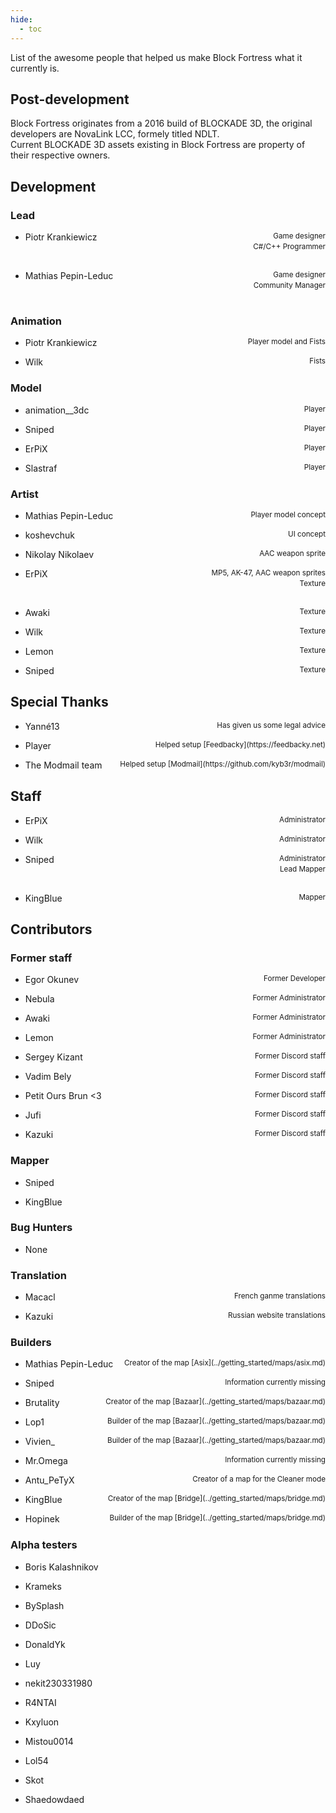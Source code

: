 ```yaml
---
hide:
  - toc
---
```


List of the awesome people that helped us make Block Fortress what it currently is. 

## Post-development
Block Fortress originates from a 2016 build of BLOCKADE 3D, the original developers are NovaLink LCC, formely titled NDLT.<br>
Current BLOCKADE 3D assets existing in Block Fortress are property of their respective owners.

## Development
### Lead
- <p style="text-align:left;">Piotr Krankiewicz<span style="float:right;"><small>Game designer</small></span></span><br><span style="float:right;"><small>C#/C++ Programmer</small></span></p></p><br>
- <p style="text-align:left;">Mathias Pepin-Leduc<span style="float:right;"><small>Game designer</small></span></span><br><span style="float:right;"><small>Community Manager</small></span></p></p><br>
### Animation
- <p style="text-align:left;">Piotr Krankiewicz<span style="float:right;"><small>Player model and Fists</small></span></p>
- <p style="text-align:left;">Wilk<span style="float:right;"><small>Fists</small></span></p>
### Model
- <p style="text-align:left;">animation__3dc<span style="float:right;"><small>Player</small></span></p>
- <p style="text-align:left;">Sniped<span style="float:right;"><small>Player</small></span></p>
- <p style="text-align:left;">ErPiX<span style="float:right;"><small>Player</small></p>
- <p style="text-align:left;">Slastraf <span style="float:right;"><small>Player</small></span></p>
### Artist
- <p style="text-align:left;">Mathias Pepin-Leduc<span style="float:right;"><small>Player model concept</small></p>
- <p style="text-align:left;">koshevchuk<span style="float:right;"><small>UI concept</small></span></p>
- <p style="text-align:left;">Nikolay Nikolaev<span style="float:right;"><small>AAC weapon sprite</small></span></p>
- <p style="text-align:left;">ErPiX<span style="float:right;"><small>MP5, AK-47, AAC weapon sprites</small></span></span><br><span style="float:right;"><small>Texture</small></span></p></p><br>
- <p style="text-align:left;">Awaki<span style="float:right;"><small>Texture</small></span></p>
- <p style="text-align:left;">Wilk<span style="float:right;"><small>Texture</small></span></p>
- <p style="text-align:left;">Lemon<span style="float:right;"><small>Texture</small></span></p>
- <p style="text-align:left;">Sniped<span style="float:right;"><small>Texture</small></span></p>

## Special Thanks
- <p style="text-align:left;">Yanné13<span style="float:right;"><small>Has given us some legal advice</small></span></p>
- <p style="text-align:left;">Player<span style="float:right;"><small>Helped setup [Feedbacky](https://feedbacky.net)</small></span></p>
- <p style="text-align:left;">The Modmail team<span style="float:right;"><small>Helped setup [Modmail](https://github.com/kyb3r/modmail)</small></span></p>

## Staff
- <p style="text-align:left;">ErPiX<span style="float:right;"><small>Administrator</small></span></p>
- <p style="text-align:left;">Wilk<span style="float:right;"><small>Administrator</small></span></p>
- <p style="text-align:left;">Sniped<span style="float:right;"><small>Administrator</small></span></span><br><span style="float:right;"><small>Lead Mapper</small></span></p></p><br>
- <p style="text-align:left;">KingBlue<span style="float:right;"><small>Mapper</small></span></p>

## Contributors
### Former staff
- <p style="text-align:left;">Egor Okunev<span style="float:right;"><small>Former Developer</small></span></p>
- <p style="text-align:left;">Nebula<span style="float:right;"><small>Former Administrator</small></span></p>
- <p style="text-align:left;">Awaki<span style="float:right;"><small>Former Administrator</small></span></p>
- <p style="text-align:left;">Lemon<span style="float:right;"><small>Former Administrator</small></span></p>
- <p style="text-align:left;">Sergey Kizant<span style="float:right;"><small>Former Discord staff</small></span></p>
- <p style="text-align:left;">Vadim Bely<span style="float:right;"><small>Former Discord staff</small></span></p>
- <p style="text-align:left;">Petit Ours Brun <3 <span style="float:right;"><small>Former Discord staff</small></span></p>
- <p style="text-align:left;">Jufi<span style="float:right;"><small>Former Discord staff</small></span></p>
- <p style="text-align:left;">Kazuki<span style="float:right;"><small>Former Discord staff</small></span></p>
### Mapper
- <p style="text-align:left;">Sniped</p>
- <p style="text-align:left;">KingBlue</p>
### Bug Hunters
- <p style="text-align:left;">None</p>
### Translation
- <p style="text-align:left;">Macacl<span style="float:right;"><small>French ganme translations</small></span></p>
- <p style="text-align:left;">Kazuki<span style="float:right;"><small>Russian website translations</small></span></p>
### Builders
- <p style="text-align:left;">Mathias Pepin-Leduc<span style="float:right;"><small>Creator of the map [Asix](../getting_started/maps/asix.md)</small></span></p>
- <p style="text-align:left;">Sniped<span style="float:right;"><small>Information currently missing</small></span></p>
- <p style="text-align:left;">Brutality<span style="float:right;"><small>Creator of the map [Bazaar](../getting_started/maps/bazaar.md)</small></span></p>
- <p style="text-align:left;">Lop1<span style="float:right;"><small>Builder of the map [Bazaar](../getting_started/maps/bazaar.md)</small></span></p>
- <p style="text-align:left;">Vivien_<span style="float:right;"><small>Builder of the map [Bazaar](../getting_started/maps/bazaar.md)</small></span></p>
- <p style="text-align:left;">Mr.Omega<span style="float:right;"><small>Information currently missing</small></span></p>
- <p style="text-align:left;">Antu_PeTyX<span style="float:right;"><small>Creator of a map for the Cleaner mode</small></span></p>
- <p style="text-align:left;">KingBlue<span style="float:right;"><small>Creator of the map [Bridge](../getting_started/maps/bridge.md)</small></span></p>
- <p style="text-align:left;">Hopinek<span style="float:right;"><small>Builder of the map [Bridge](../getting_started/maps/bridge.md)</small></span></p>
### Alpha testers
- <p style="text-align:left;">Boris Kalashnikov</p>
- <p style="text-align:left;">Krameks</p>
- <p style="text-align:left;">BySplash</p>
- <p style="text-align:left;">DDoSic</p>
- <p style="text-align:left;">DonaldYk</p>
- <p style="text-align:left;">Luy</p>
- <p style="text-align:left;">nekit230331980</p>
- <p style="text-align:left;">R4NTAI</p>
- <p style="text-align:left;">Kxyluon</p>
- <p style="text-align:left;">Mistou0014</p>
- <p style="text-align:left;">Lol54</p>
- <p style="text-align:left;">Skot</p>
- <p style="text-align:left;">Shaedowdaed</p>
